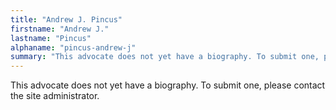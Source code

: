 ```yaml
---
title: "Andrew J. Pincus"
firstname: "Andrew J."
lastname: "Pincus"
alphaname: "pincus-andrew-j"
summary: "This advocate does not yet have a biography. To submit one, please contact the site administrator."
---
```

This advocate does not yet have a biography. To submit one, please contact the site administrator.

